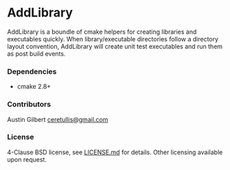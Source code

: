 # AddLibrary 

AddLibrary is a boundle of cmake helpers for creating libraries and executables quickly. When library/executable directories follow a directory layout convention, AddLibrary will create unit test executables and run them as post build events.  

### Dependencies 

- cmake 2.8+ 

### Contributors 

Austin Gilbert <ceretullis@gmail.com>

### License

4-Clause BSD license, see [LICENSE.md](LICENSE.md) for details. Other licensing available upon request. 
